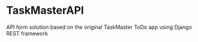 # TaskMasterAPI
API form solution based on the original TaskMaster ToDo app using Django REST framework
